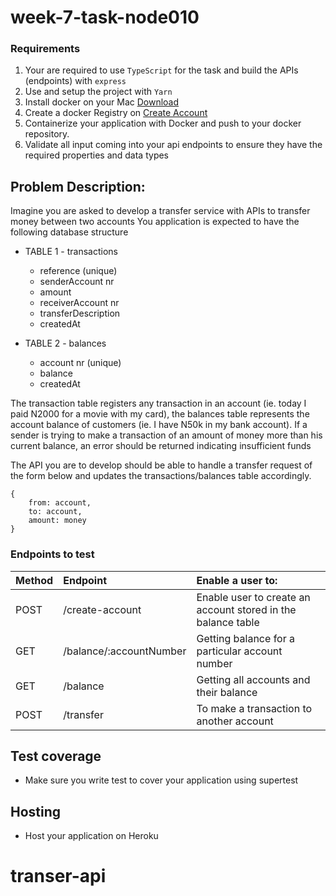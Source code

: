 # week-7-task-node010

### Requirements
1. Your are required to use `TypeScript` for the task and build the APIs (endpoints) with `express`
2. Use and setup the project with `Yarn`
3. Install docker on your Mac <a href="https://desktop.docker.com/mac/stable/Docker.dmg">Download</a>
4. Create a docker Registry on <a href="https://hub.docker.com/signup">Create Account</a>
5. Containerize your application with Docker and push to your docker repository.
6. Validate all input coming into your api endpoints to ensure they have the required properties and data types

## Problem Description:

Imagine you are asked to develop a transfer service with APIs to transfer money between two accounts
You application is expected to have the following database structure

- TABLE 1 - transactions
    - reference (unique)
    - senderAccount nr
    - amount
    - receiverAccount nr
    - transferDescription
    - createdAt

- TABLE 2 - balances
    - account nr (unique)
    - balance
    - createdAt

The transaction table registers any transaction in an account (ie. today I paid N2000 for a movie with my card), the balances table represents the account balance of customers (ie. I have N50k in my bank account). If a sender is trying to make a transaction of an amount of money more than his current balance, an error should be returned indicating insufficient funds

The API you are to develop should be able to handle a transfer request of the form below and updates the transactions/balances table accordingly.
```
{
    from: account,
    to: account,
    amount: money
}
```

### Endpoints to test

| Method       | Endpoint     | Enable a user to:    |
| :------------- | :---------- | :----------- |
| POST | /create-account  | Enable user to create an account stored in the balance table    |
| GET   | /balance/:accountNumber | Getting balance for a particular account number |
| GET   | /balance | Getting all accounts and their balance |
| POST   | /transfer | To make a transaction to another account |

## Test coverage
- Make sure you write test to cover your application using supertest

## Hosting
- Host your application on Heroku
# transer-api
